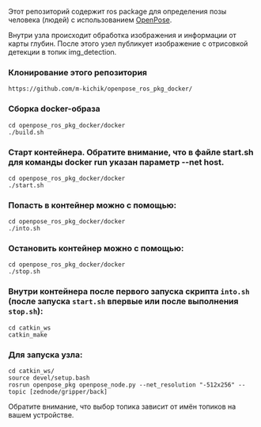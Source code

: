 Этот репозиторий содержит ros package для определения позы человека (людей) с использованием 
[OpenPose](https://github.com/CMU-Perceptual-Computing-Lab/openpose). 

Внутри узла происходит обработка изображения и информации от карты глубин. После этого узел 
публикует изображение с отрисовкой детекции в топик img_detection.

### Клонирование этого репозитория
```
https://github.com/m-kichik/openpose_ros_pkg_docker/
```

### Сборка docker-образа
```
cd openpose_ros_pkg_docker/docker
./build.sh
```

### Старт контейнера. Обратите внимание, что в файле start.sh для команды docker run указан параметр --net host.
```
cd openpose_ros_pkg_docker/docker
./start.sh
```

### Попасть в контейнер можно с помощью:
```
cd openpose_ros_pkg_docker/docker
./into.sh
```

### Остановить контейнер можно с помощью:
```
cd openpose_ros_pkg_docker/docker
./stop.sh
```

### Внутри контейнера после первого запуска скрипта ```into.sh``` (после запуска ```start.sh``` впервые или после выполнения ```stop.sh```):
```
cd catkin_ws
catkin_make
```

### Для запуска узла:
```
cd catkin_ws/
source devel/setup.bash
rosrun openpose_pkg openpose_node.py --net_resolution "-512x256" --topic [zednode/gripper/back]
```
Обратите внимание, что выбор топика зависит от имён топиков на вашем устройстве. 
